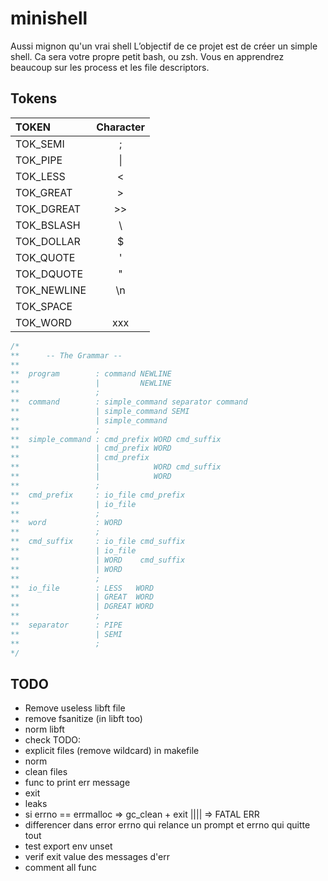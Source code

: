 # minishell

Aussi mignon qu'un vrai shell
L’objectif de ce projet est de créer un simple shell. Ca sera votre propre petit bash, ou zsh. Vous en apprendrez beaucoup sur les process et les file descriptors.

## Tokens

| TOKEN       | Character |
| :---------- | :-------: |
| TOK_SEMI    | ;         |
| TOK_PIPE    | \|        |
| TOK_LESS    | <         |
| TOK_GREAT   | >         |
| TOK_DGREAT  | >>        |
| TOK_BSLASH  | \\        |
| TOK_DOLLAR  | $         |
| TOK_QUOTE   | '         |
| TOK_DQUOTE  | "         |
| TOK_NEWLINE | \\n       |
| TOK_SPACE   |           |
| TOK_WORD    | xxx       |

```C
/*
**		-- The Grammar --
**
**	program        : command NEWLINE
**	               |         NEWLINE
**	               ;
**	command        : simple_command separator command
**	               | simple_command SEMI
**	               | simple_command
**	               ;
**	simple_command : cmd_prefix WORD cmd_suffix
**	               | cmd_prefix WORD
**	               | cmd_prefix
**	               |            WORD cmd_suffix
**	               |            WORD
**	               ;
**	cmd_prefix     : io_file cmd_prefix
**	               | io_file
**	               ;
**	word           : WORD
**	               ;
**	cmd_suffix     : io_file cmd_suffix
**	               | io_file
**	               | WORD    cmd_suffix
**	               | WORD
**	               ;
**	io_file        : LESS   WORD
**	               | GREAT  WORD
**	               | DGREAT WORD
**	               ;
**	separator      : PIPE
**	               | SEMI
**	               ;
*/
```

## TODO

- Remove useless libft file
- remove fsanitize (in libft too)
- norm libft
- check TODO:
- explicit files (remove wildcard) in makefile
- norm
- clean files
- func to print err message
- exit
- leaks
- si errno == errmalloc => gc_clean + exit	|||| => FATAL ERR
- differencer dans error errno qui relance un prompt et errno qui quitte tout
- test export env unset
- verif exit value des messages d'err
- comment all func


<!-- ``echo toto | cat -e > toto ; < toto cat | cat -e | wc -c`` -->

<!-- ```
export toto=toto
export toto
env | grep toto => toto should not be there
```

```
user42@salty-VirtualBox:~/42/minishell$ env | grep toto
toto=toto
user42@salty-VirtualBox:~/42/minishell$ export toto
user42@salty-VirtualBox:~/42/minishell$ env | grep toto
toto=toto
user42@salty-VirtualBox:~/42/minishell$ 
``` -->

<!-- - add gc_clean before each exit et toujours exit(g_exit_status & 0x00FF); -->

<!-- ``echo toto | sdf ;f`` => manque le 2e command not found -->
<!-- ``minishell>export nouvelle=new`` => SEGV
``export toto=`` => doit s'afficher dans export avec toto="" -->

<!-- ```
minishell>cd trucquiexit pas
minishell: cd: too many arguments
minishell>cd trucquiexit
minishell: cd: trucquiexit: No such file or directory
minishell>echo $?
0
``` -->
<!-- ```
minishell>echo toto < tata
minishell: tata: Bad file descriptor
user42@salty-VirtualBox:~/42/minishell$
```	=> mettre err en ERR_NO pour pas exit -->

<!-- - error messages -->
<!-- - exit status -->

<!-- - segv quand entree > BUF_SIZE -->
<!-- ```
env -i ./minishell
cd ..
env	=> pas OLDPWD	=> update env claqué
``` -->

<!-- ```cd Makefile => not a directory error``` -->

<!-- ```
export	coucou ca va
export	=> doit pas afficher =""
``` -->

<!-- ```not such file doit pas renvoyer 127``` -->

<!-- ```< plop | ls | echo``` -->

<!-- ```verif l'ordre d'execution du path``` -->

<!--
```bash
prompt>env | grep PWD
OLDPWD=jhgbnk
PWD=/home/user42/42/minishell
prompt>cd toto
prompt>env | grep PWD
OLDPWD=/home/user42/42/minishell
PWD=/home/user42/42/minishell/toto
prompt>cd ..
prompt>env | grep PWD
OLDPWD=/home/user42/42/minishell/toto
PWD=/home/user42/42/minishell
prompt>cd -
prompt>env | grep PWD
OLDPWD=/home/user42/42/minishell
PWD=/home/user42/42/minishell/toto
prompt>pwd
/home/user42/42/minishell/toto
prompt>cd
minishell (tree): cd: « HOME » not set
prompt>export HOME=$PWD/..
prompt>export HOME=$PWD/..
prompt>cd
minishell (tree): cd: No such file or directory
prompt>echo $HOME
```
-->
<!--
```export coucou ca va```	=> env doit pas afficher les valeur vide
```export est pas trie```
```export 2wefr coucou ca``` => pareil pour unset
-->

<!-- - ctrl d apres ctrl c au debut de minishell fonctionne pas la premiere fois -->

<!-- 
- builtin
- cd $USER$plop$USER => not found (err msg)
- cd -
-->

<!--
```<rien cat >coucou``` => rien existe pas
```>rien``` => loop
-->

<!-- - syntax redir dollar -->
<!-- - zombie quand ./toto alors que toto est un dossier -->

<!-- - ```dsfkgjd | ls -l``` -->

<!-- echo \a => 2 err msg -->
<!-- - fleche segv -->
<!-- env -i ./minishell demarre pas a cause de term -->

<!-- 
- signaux
- ctrl + c need to clean buf
- ctrl + c apres ./minishell retour a la ligne
- ctrl + c afficher ^C 
-->

<!--
```
0 prompt>echo | echo | echi
Not found error
minishell: echi: command not found
command not found
127 prompt>echo | echo | echi | echo

Not found error
0 minishell: prompt>No such file or directory
```
-->

<!-- ```ls coucou | export c=moi | grep -c``` -->
<!-- ```hrtgf | htg |jyhtg |jyhtgrf |jhtgr |jhfgd |jhgfd |jhgfd |jhfgd |jhgfd |jghfd``` => messages d'erreur melanges -->
